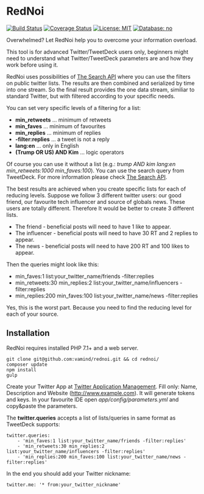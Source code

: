 # RedNoi

[![Build Status](https://travis-ci.org/vamind/rednoi.svg?branch=master)](https://travis-ci.org/vamind/rednoi)
[![Coverage Status](https://coveralls.io/repos/github/vamind/rednoi/badge.svg)](https://coveralls.io/github/vamind/rednoi)
[![License: MIT](https://img.shields.io/badge/License-MIT-blue.svg)](https://opensource.org/licenses/MIT)
[![Database: no](https://img.shields.io/badge/database-no-brightgreen.svg)](http://i0.kym-cdn.com/photos/images/newsfeed/000/617/851/56d.gif)

Overwhelmed? Let RedNoi help you to overcome your information overload. 

This tool is for advanced Twitter/TweetDeck users only, beginners might need to understand what Twitter/TweetDeck parameters are and how they work before using it.

RedNoi uses possibilities of [The Search API][] where you can use the filters on public twitter lists. The results are then combined and serialized by time into one stream. So the final result provides the one data stream, similiar to standard Twitter, but with filtered according to your specific needs.

You can set very specific levels of a filtering for a list:
- **min_retweets** ... minimum of retweets
- **min_faves** ... minimum of favourites
- **min_replies** ... minimum of replies
- **-filter:replies** ... a tweet is not a reply
- **lang:en** ... only in English
- **(Trump OR US) AND Kim** ... logic operators

Of course you can use it without a list (e.g.: *trump AND kim lang:en min_retweets:1000 min_faves:100*). 
You can use the search query from TweetDeck. For more information please check [The Search API][].

The best results are achieved when you create specific lists for each of reducing levels. Suppose we follow 3 different twitter users: our good friend, our favourite tech influencer and source of globals news. These users are totally different. Therefore It would be better to create 3 different lists.

* The friend - beneficial posts will need to have 1 like to appear.
* The influencer - beneficial posts will need to have 30 RT and 2 replies to appear.
* The news - beneficial posts will need to have 200 RT and 100 likes to appear. 

Then the queries might look like this:
* min_faves:1 list:your_twitter_name/friends -filter:replies
* min_retweets:30 min_replies:2 list:your_twitter_name/influencers -filter:replies
* min_replies:200 min_faves:100 list:your_twitter_name/news -filter:replies

Yes, this is the worst part. Because you need to find the reducing level for each of your source.

## Installation
RedNoi requires installed PHP 7.1+ and a web server.
```
git clone git@github.com:vamind/rednoi.git && cd rednoi/
composer update
npm install
gulp
```
Create your Twitter App at [Twitter Application Management][]. 
Fill only: Name, Description and Website (http://www.example.com). It will generate tokens and keys. 
In your favourite IDE open *app/config/parameters.yml* and copy&paste the parameters.

The **twitter.queries** accepts a list of lists/queries in same format as TweetDeck supports:
```
twitter.queries:
    - 'min_faves:1 list:your_twitter_name/friends -filter:replies'
    - 'min_retweets:30 min_replies:2 list:your_twitter_name/influencers -filter:replies'
    - 'min_replies:200 min_faves:100 list:your_twitter_name/news -filter:replies'
```

In the end you should add your Twitter nickname:
```
twitter.me: '* from:your_twitter_nickname'
```
[Twitter Application Management]: https://apps.twitter.com/
[Stack Overflow]: https://stackoverflow.com
[The Search API]: https://dev.twitter.com/rest/public/search

